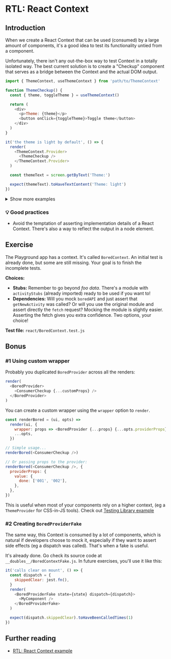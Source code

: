 # RTL: React Context

## Introduction

When we create a React Context that can be used (consumed) by a large amount of components, it's a good idea to test its functionality untied from a component.

Unfortunately, there isn't any out-the-box way to test Context in a totally isolated way. The best current solution is to create a "Checkup" component that serves as a bridge between the Context and the actual DOM output.

```js
import { ThemeContext, useThemeContext } from 'path/to/ThemeContext'

function ThemeCheckup() {
  const { theme, toggleTheme } = useThemeContext()

  return (
    <div>
      <p>Theme: {theme}</p>
      <button onClick={toggleTheme}>Toggle theme</button>
    </div>
  )
}

it('the theme is light by default', () => {
  render(
    <ThemeContext.Provider>
      <ThemeCheckup />
    </ThemeContext.Provider>
  )

  const themeText = screen.getByText('Theme:')

  expect(themeText).toHaveTextContent('Theme: light')
})
```

<details>
<summary>Show more examples</summary>

```js
it('it accepts a custom theme', () => {
  render(
    <ThemeContext.Provider value={{ theme: 'dark' }}>
      <ThemeCheckup />
    </ThemeContext.Provider>
  )

  const themeText = screen.getByText('Theme:')

  expect(themeText).toHaveTextContent('Theme: dark')
})

it('toggling the theme switches between light and dark', () => {
  render(
    <ThemeContext.Provider>
      <ThemeCheckup />
    </ThemeContext.Provider>
  )

  const getTheme = () => screen.getByText('Theme:').textContent
  const getBtn = () => screen.getByText('Toggle theme')

  // Assert #1 - it's light
  expect(getTheme()).toBe('Theme: light')

  // Act + Assert #2 - it's dark now
  fireEvent.click(getBtn())
  expect(getTheme()).toBe('Theme: dark')

  // Act + Assert #3 - it's light again!
  fireEvent.click(getBtn())
  expect(getTheme()).toBe('Theme: light')
})
```

</details>

### 💡 Good practices

- Avoid the temptation of asserting implementation details of a React Context. There's also a way to reflect the output in a node element.

## Exercise

The Playground app has a context. It's called `BoredContext`. An initial test is already done, but some are still missing. Your goal is to finish the incomplete tests.

**Choices:**

- **Stubs:** Remember to go beyond _foo data_. There's a module with `activityStubs` (already imported) ready to be used if you want to!
- **Dependencies:** Will you mock `boredAPI` and just assert that `getNewActivity` was called? Or will you use the original module and assert directly the `fetch` request? Mocking the module is slightly easier. Asserting the fetch gives you extra confidence. Two options, your choice!

**Test file:** `react/BoredContext.test.js`

## Bonus

### #1 Using custom wrapper

Probably you duplicated `BoredProvider` across all the renders:

```js
render(
  <BoredProvider>
    <ConsumerCheckup {...customProps} />
  </BoredProvider>
)
```

You can create a custom wrapper using the `wrapper` option to `render`.

```js
const renderBored = (ui, opts) =>
  render(ui, {
    wrapper: props => <BoredProvider {...props} {...opts.providerProps} />,
    ...opts,
  })

// Simple usage...
renderBored(<ConsumerCheckup />)

// Or passing props to the provider:
renderBored(<ConsumerCheckup />, {
  providerProps: {
    value: {
      done: ['001', '002'],
    },
  },
})
```

This is useful when most of your components rely on a higher context, (eg a `ThemeProvider` for CSS-in-JS tools). Check out [Testing Library example](https://testing-library.com/docs/react-testing-library/setup#custom-render)

### #2 Creating `BoredProviderFake`

The same way, this Context is consumed by a lot of components, which is natural if developers choose to mock it, especially if they want to assert side effects (eg a dispatch was called). That's when a fake is useful.

It's already done. Go check its source code at `__doubles__/BoredContextFake.js`. In future exercises, you'll use it like this:

```js
it('calls clear on mount', () => {
  const dispatch = {
    skippedClear: jest.fn(),
  }
  render(
    <BoredProviderFake state={state} dispatch={dispatch}>
      <MyComponent />
    </BoredProviderFake>
  )

  expect(dispatch.skippedClear).toHaveBeenCalledTimes(1)
})
```

## Further reading

- [RTL: React Context example](https://testing-library.com/docs/example-react-context)
